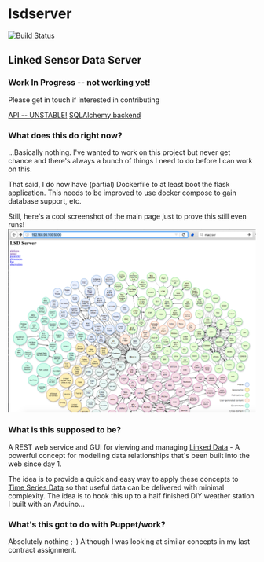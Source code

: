 # lsdserver
[![Build Status](https://travis-ci.org/GeoffWilliams/lsdserver.svg?branch=master)](https://travis-ci.org/GeoffWilliams/lsdserver)

## Linked Sensor Data Server

### Work In Progress -- not working yet!
Please get in touch if interested in contributing

[API -- UNSTABLE!](api.md)
[SQLAlchemy backend](backend_sqlalchemy.md)


### What does this do right now?
...Basically nothing.  I've wanted to work on this project but never get chance and there's always a bunch of things I need to do before I can work on this.

That said, I do now have (partial) Dockerfile to at least boot the flask application.  This needs to be improved to use docker compose to gain database support, etc.

Still, here's a cool screenshot of the main page just to prove this still even runs!
![main_screen](images/main_screen.png)

### What is this supposed to be?
A REST web service and GUI for viewing and managing [Linked Data](https://en.wikipedia.org/wiki/Linked_data) - A powerful concept for modelling data relationships that's been built into the web since day 1.

The idea is to provide a quick and easy way to apply these concepts to [Time Series Data](https://en.wikipedia.org/wiki/Time_series) so that useful data can be delivered with minimal complexity.  The idea is to hook this up to a half finished DIY weather station I built with an Arduino...

### What's this got to do with Puppet/work?
Absolutely nothing ;-)  Although I was looking at similar concepts in my last contract assignment.
